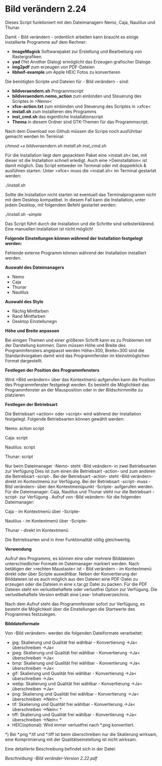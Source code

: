 # Bild verändern 2.24
Dieses Script funktioniert mit den Dateimanagern Nemo, Caja, Nautilus und Thunar.

Damit - Bild verändern - ordentlich arbeiten kann braucht es einige installierte Programme auf dem Rechner:
- **ImageMagick** Softwarepaket zur Erstellung und Bearbeitung von Rastergrafiken.
- **yad** (Yet Another Dialog) ermöglicht das Erzeugen grafischer Dialoge.
- **img2pdf** zum erzeugen von PDF-Dateien
- **libheif-example** um Apple HEIC Fotos zu konvertieren


Die benötigten Scripte und Dateien für - Bild verändern - sind:

- **bildveraendern.sh** Programmscript
- **bildveraendern.nemo_action** zum einbinden und Steuerung des Scriptes in >Nemo<
- **xfce-action.txt** zum einbinden und Steuerung des Scriptes in >xfce<
- **install.sh** zum installieren des Programms
- **inst_cmd.sh** das eigentliche Installationscript
- **Thema** in diesem Ordner sind GTK-Themen für das Programmscript.

Nach dem Download von Github müssen die Scripe noch ausführbar gemacht werden
Im Terminal:

_chmod +x bildveraendern.sh install.sh inst_cmd.sh_

Für die Installation liegt dem gepacktem Paket eine >install.sh< bei, mit dieser ist die Installation schnell erledigt.
Auch eine >Deinstallation< ist damit möglich.
Das Script entweder im Terminal oder mit doppelklick & ausführen starten.
Unter >xfce< muss die >install.sh< im Terminal gestartet werden:

_./install.sh_

Sollte die Installation nicht starten ist eventuell das Terminalprogramm nicht mit dem Desktop kompatibel.
In diesem Fall kann die Installation, unter jedem Desktop, mit folgendem Befehl gestartet werden:

_./install.sh -simple_

Das Script führt durch die Installation und die Schritte sind selbsterklärend.
Eine manuellen Installation ist nicht möglich!

**Folgende Einstellungen können während der Installation festgelegt werden:**

Fehlende externe Programm können während der Installation installiert werden.

**Auswahl des Dateimanagers**
- Nemo
- Caja
- Thunar
- Nautilus

**Auswahl des Style**
- flächig Mintfarben
- Rand Mintfarben
- Desktop Einstellunegn

**Höhe und Breite anpassen**

Bei einigen Themen und einer größeren Schrift kann es zu Problemen mit der Darstellung kommen. Dann müssen Höhe und Breite des Programmfensters angepasst werden
Höhe=300, Breite=300 sind die Standardvorgaben damit wird das Programmfenster im kleinstmöglichen Format dargestellt.

**Festlegen der Position des Programmfensters**

Wird >Bild verändern< über das Kontextmenü aufgerufen kann die Position des Programmfenster festgelegt werden.
Es besteht die Möglichkeit das Programmfenster an der Mausposition oder in der Bildschirmmitte zu platzieren

**Festlegen der Betriebsart**
 
Die Betriebsart >action< oder >script< wird während der Installation festgelegt. 
Folgende Betriebsarten können gewählt werden:

Nemo:		action		script

Caja:				    script

Nautilus:			    script

Thunar:			        script

Nur beim Dateimanager -Nemo- steht -Bild veändern- in zwei Betriebsarten zur Verfügung
Dies ist zum einen die Betriebsart -action- und zum anderen die Betriebsart -script-.
Bei der Betriebsart -action- steht -Bild verändern- direkt im Kontextmenü  zur Verfügung. 
Bei der Betriebsart -script- muss -Bild verändern- über den Kontextmenüpunkt -Scripte- aufgerufen werden.
Für die Dateimanager: Caja, Nautilus und Thunar steht nur die Betriebsart -script-  zur Verfügung .
Aufruf von -Bild veändern- für die folgenden Dateimanager:

Caja - im Kontextmenü über -Scripte-

Nautilus - im Kontextmenü über -Scripte-

Thunar - direkt im Kontextmenü

Die Betriebsarten sind in ihrer Funktionalität völlig gleichwertig.

**Verwendung**

Aufruf des Programms, es können eine oder mehrere Bilddateien unterschiedlicher Formate im Dateimanager markiert werden. Nach betätigen der >rechten Maustaste< ist - Bild verändern - im Kontextmenü direkt oder über Scripte auswählbar.
Neben der Konvertierung der Bilddateien ist es auch möglich aus den Dateien eine PDF-Datei zu erzeugen oder
die Dateien in eine x.tar.gz Datei zu packen. Für die PDF Dateien steht ein verlustbehaftete oder verlustfrei Option zur Verfügung. Die verlustbehaftete Version enthält eine Lese- Inhaltsverzeichnis.

Nach dem Aufruf steht das Programmfenster sofort zur Verfügung, es besteht die Möglichkeit über die Einstellungen die Startwerte des Programmes festzulegen.

**Bilddateiformate**

Von -Bild verändern- werden die folgenden Dateiformate verarbeitet:

- jpg:	Skalierung und Qualität frei wählbar - Konvertierung ->Ja< überschreiben ->Ja< 
- jpeg:	Skalierung und Qualität frei wählbar - Konvertierung ->Ja< überschreiben ->Ja< 
- bmp:	Skalierung und Qualität frei wählbar - Konvertierung ->Ja< überschreiben ->Ja< 
- gif:	Skalierung und Qualität frei wählbar - Konvertierung ->Ja< überschreiben ->Ja< 
- webp:	Skalierung und Qualität frei wählbar - Konvertierung ->Ja< überschreiben ->Ja< 
- png:	Skalierung und Qualität frei wählbar - Konvertierung ->Ja< überschreiben ->Nein< *
- tif:	Skalierung und Qualität frei wählbar - Konvertierung ->Ja< überschreiben ->Nein< *
- tiff:	Skalierung und Qualität frei wählbar - Konvertierung ->Ja< überschreiben ->Nein< *
- HEIC(optional): Wird immer verlustfrei nach *.png konvertiert.

*) Bei *.png *.tif und *.tiff ist beim überschreiben nur die Skalierung wirksam, eine Komprimierung mit der Qualitätseinstellung ist nicht wirksam.


Eine detailierte Beschreibung befindet sich in der Datei:

_Beschreibung -Bild veränder-Version 2.22.pdf_


